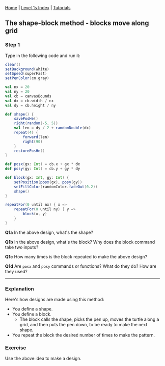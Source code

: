 <div class="nav">
  <a href="../../index.html">Home</a> | <a href="index.html">Level 1s Index</a> | <a href="../../tutorials-index.html">Tutorials</a>
</div>

## The shape-block method - blocks move along grid

### Step 1

Type in the following code and run it:

```scala
clear()
setBackground(white)
setSpeed(superFast)
setPenColor(cm.gray)

val nx = 20
val ny = 20
val cb = canvasBounds
val dx = cb.width / nx
val dy = cb.height / ny

def shape() {
    savePosHe()
    right(random(-5, 5))
    val len = dy / 2 + randomDouble(dx)
    repeat(4) {
        forward(len)
        right(90)
    }
    restorePosHe()
}

def posx(gx: Int) = cb.x + gx * dx
def posy(gy: Int) = cb.y + gy * dy

def block(gx: Int, gy: Int) {
    setPosition(posx(gx), posy(gy))
    setFillColor(randomColor.fadeOut(0.2))
    shape()
}

repeatFor(0 until nx) { x =>
    repeatFor(0 until ny) { y =>
        block(x, y)
    }
}
```

**Q1a** In the above design, what's the shape?

**Q1b** In the above design, what's the block? Why does the block command take two inputs?

**Q1c** How many times is the block repeated to make the above design?

**Q1d** Are `posx` and `posy` commands or functions? What do they do? How are they used?

---

### Explanation

Here's how designs are made using this method:
* You define a shape.
* You define a block.
  * The block calls the shape, picks the pen up, moves the turtle along a grid, and then puts the pen down, to be ready to make the next shape.
* You repeat the block the desired number of times to make the pattern.

### Exercise

Use the above idea to make a design.


